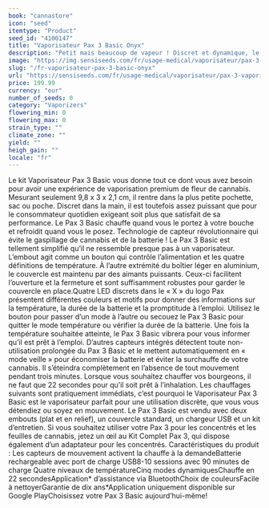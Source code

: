 ```yaml
---
book: "cannastore"
icon: "seed"
itemtype: "Product"
seed_id: "4100147"
title: "Vaporisateur Pax 3 Basic Onyx"
description: "Petit mais beaucoup de vapeur ! Discret et dynamique, le Pax 3 Basic a tout pour vaporiser des fleurs de cannabis. ✔5 modes ✔Portable ✔ Intuitif"
image: "https://img.sensiseeds.com/fr/usage-medical/vaporisateur/pax-3-vaporisateur-basic-onyx-image.png"
slug: "/fr-vaporisateur-pax-3-basic-onyx"
url: "https://sensiseeds.com/fr/usage-medical/vaporisateur/pax-3-vaporisateur-basic-onyx?a_aid=cannastore"
price: 199.99
currency: "eur"
number_of_seeds: 0
category: "Vaporizers"
flowering_min: 0
flowering_max: 0
strain_type: ""
climate_zone: ""
yield: ""
heigh_gain: ""
locale: "fr"
---
```

Le kit Vaporisateur Pax 3 Basic vous donne tout ce dont vous avez besoin pour avoir une expérience de vaporisation premium de fleur de cannabis. Mesurant seulement 9,8 x 3 x 2,1 cm, il rentre dans la plus petite pochette, sac ou poche. Discret dans la main, il est toutefois assez puissant que pour le consommateur quotidien exigeant soit plus que satisfait de sa performance. Le Pax 3 Basic chauffe quand vous le portez à votre bouche et refroidit quand vous le posez. Technologie de capteur révolutionnaire qui évite le gaspillage de cannabis et de la batterie ! Le Pax 3 Basic est tellement simplifié qu’il ne ressemble presque pas à un vaporisateur. L’embout agit comme un bouton qui contrôle l’alimentation et les quatre définitions de température. À l’autre extrémité du boîtier léger en aluminium, le couvercle est maintenu par des aimants puissants. Ceux-ci facilitent l’ouverture et la fermeture et sont suffisamment robustes pour garder le couvercle en place.Quatre LED discrets dans le « X » du logo Pax présentent différentes couleurs et motifs pour donner des informations sur la température, la durée de la batterie et la promptitude à l’emploi. Utilisez le bouton pour passer d’un mode à l’autre ou secouez le Pax 3 Basic pour quitter le mode température ou vérifier la durée de la batterie. Une fois la température souhaitée atteinte, le Pax 3 Basic vibrera pour vous informer qu’il est prêt à l’emploi. D’autres capteurs intégrés détectent toute non-utilisation prolongée du Pax 3 Basic et le mettent automatiquement en « mode veille » pour économiser la batterie et éviter la surchauffe de votre cannabis. Il s’éteindra complètement en l’absence de tout mouvement pendant trois minutes. Lorsque vous souhaitez chauffer vos bourgeons, il ne faut que 22 secondes pour qu’il soit prêt à l’inhalation. Les chauffages suivants sont pratiquement immédiats, c’est pourquoi le Vaporisateur Pax 3 Basic est le vaporisateur parfait pour une utilisation discrète, que vous vous détendiez ou soyez en mouvement. Le Pax 3 Basic est vendu avec deux embouts (plat et en relief), un couvercle standard, un chargeur USB et un kit d’entretien. Si vous souhaitez utiliser votre Pax 3 pour les concentrés et les feuilles de cannabis, jetez un œil au Kit Complet Pax 3, qui dispose également d’un adaptateur pour les concentrés. Caractéristiques du produit : Les capteurs de mouvement activent la chauffe à la demandeBatterie rechargeable avec port de charge USB8-10 sessions avec 90 minutes de charge Quatre niveaux de températureCinq modes dynamiquesChauffe en 22 secondesApplication* d’assistance via BluetoothChoix de couleursFacile à nettoyerGarantie de dix ans*Application uniquement disponible sur Google PlayChoisissez votre Pax 3 Basic aujourd’hui-même!
